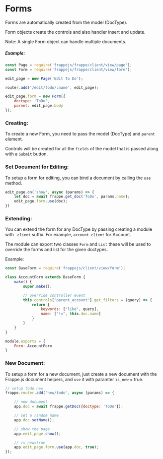 # Forms

Forms are automatically created from the model (DocType).

Form objects create the controls and also handler insert and update.

Note: A single Form object can handle multiple documents.

##### Example:

```js
const Page = require('frappejs/frappe/client/view/page');
const Form = require('frappejs/frappe/client/view/form');

edit_page = new Page('Edit To Do');

router.add('/edit/todo/:name', edit_page);

edit_page.form = new Form({
	doctype: 'ToDo',
	parent: edit_page.body
});
```

### Creating:

To create a new Form, you need to pass the model (DocType) and `parent` element.

Controls will be created for all the `fields` of the model that is passed along with a `Submit` button.

### Set Document for Editing:

To setup a form for editing, you can bind a document by calling the `use` method.

```js
edit_page.on('show', async (params) => {
	let doc = await frappe.get_doc('ToDo', params.name);
	edit_page.form.use(doc);
})
```

### Extending:

You can extend the form for any DocType by passing creating a module with `_client` suffix. For example, `account_client` for Account.

The module can export two classes `Form` and `List` these will be used to override the forms and list for the given doctypes.

Example:

```js
const BaseForm = require('frappejs/client/view/form');

class AccountForm extends BaseForm {
    make() {
        super.make();

        // override controller event
        this.controls['parent_account'].get_filters = (query) => {
            return {
                keywords: ["like", query],
                name: ["!=", this.doc.name]
            }
        }
    }
}

module.exports = {
    Form: AccountForm
}
```

### New Document:

To setup a form for a new document, just create a new document with the Frappe.js document helpers, and `use` it with paramter `is_new` = true.

```js
// setup todo new
frappe.router.add('new/todo', async (params) => {

	// new document
	app.doc = await frappe.getDoc({doctype: 'ToDo'});

	// set a random name
	app.doc.setName();

	// show the page
	app.edit_page.show();

	// is_new=true
	app.edit_page.form.use(app.doc, true);
});
```
